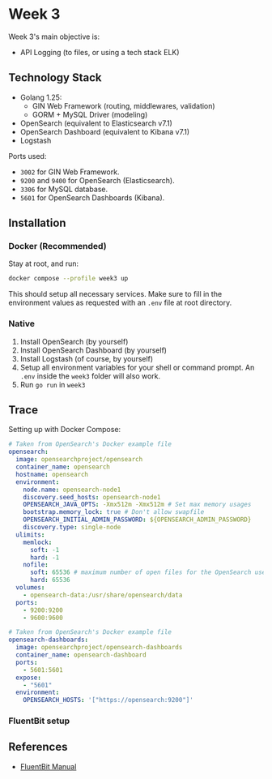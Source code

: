 # Week 3

Week 3's main objective is:

- API Logging (to files, or using a tech stack ELK)

## Technology Stack

- Golang 1.25:
  - GIN Web Framework (routing, middlewares, validation)
  - GORM + MySQL Driver (modeling)
- OpenSearch (equivalent to Elasticsearch v7.1)
- OpenSearch Dashboard (equivalent to Kibana v7.1)
- Logstash

Ports used:

- `3002` for GIN Web Framework.
- `9200` and `9400` for OpenSearch (Elasticsearch).
- `3306` for MySQL database.
- `5601` for OpenSearch Dashboards (Kibana).

## Installation

### Docker (Recommended)

Stay at root, and run:

```bash
docker compose --profile week3 up
```

This should setup all necessary services. Make sure to fill in the environment
values as requested with an `.env` file at root directory.

### Native

1. Install OpenSearch (by yourself)
2. Install OpenSearch Dashboard (by yourself)
3. Install Logstash (of course, by yourself)
4. Setup all environment variables for your shell or command prompt. An `.env`
   inside the `week3` folder will also work.
5. Run `go run` in `week3`

## Trace

Setting up with Docker Compose:

```yml
# Taken from OpenSearch's Docker example file
opensearch:
  image: opensearchproject/opensearch
  container_name: opensearch
  hostname: opensearch
  environment:
    node.name: opensearch-node1
    discovery.seed_hosts: opensearch-node1
    OPENSEARCH_JAVA_OPTS: -Xmx512m -Xmx512m # Set max memory usages
    bootstrap.memory_lock: true # Don't allow swapfile
    OPENSEARCH_INITIAL_ADMIN_PASSWORD: ${OPENSEARCH_ADMIN_PASSWORD}
    discovery.type: single-node
  ulimits:
    memlock:
      soft: -1
      hard: -1
    nofile:
      soft: 65536 # maximum number of open files for the OpenSearch user, set to at least 65536 on modern systems
      hard: 65536
  volumes:
    - opensearch-data:/usr/share/opensearch/data
  ports:
    - 9200:9200
    - 9600:9600

# Taken from OpenSearch's Docker example file
opensearch-dashboards:
  image: opensearchproject/opensearch-dashboards
  container_name: opensearch-dashboard
  ports:
    - 5601:5601
  expose:
    - "5601"
  environment:
    OPENSEARCH_HOSTS: '["https://opensearch:9200"]'
```

### FluentBit setup

## References

- [FluentBit Manual](https://docs.fluentbit.io/manual/concepts/data-pipeline)
